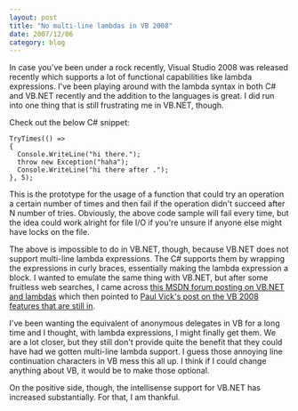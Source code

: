 ```yaml
---
layout: post
title: "No multi-line lambdas in VB 2008"
date: 2007/12/06
category: blog
---
```


In case you've been under a rock recently, Visual Studio 2008 was released recently which supports a lot of functional capabilities like lambda expressions. I've been playing around with the lambda syntax in both C# and VB.NET recently and the addition to the languages is great. I did run into one thing that is still frustrating me in VB.NET, though. 

Check out the below C# snippet: 

    TryTimes(() =>
    {
      Console.WriteLine("hi there.");
      throw new Exception("haha");
      Console.WriteLine("hi there after .");
    }, 5);

This is the prototype for the usage of a function that could try an operation a certain number of times and then fail if the operation didn't succeed after N number of tries. Obviously, the above code sample will fail every time, but the idea could work alright for file I/O if you're unsure if anyone else might have locks on the file. 

The above is impossible to do in VB.NET, though, because VB.NET does not support multi-line lambda expressions. The C# supports them by wrapping the expressions in curly braces, essentially making the lambda expression a block. I wanted to emulate the same thing with VB.NET, but after some fruitless web searches, I came across [this MSDN forum posting on VB.NET and lambdas](http://forums.microsoft.com/MSDN/ShowPost.aspx?PostID=2091730&SiteID=1) which then pointed to [Paul Vick's post on the VB 2008 features that are still in](http://www.panopticoncentral.net/archive/2007/06/27/21113.aspx). 

I've been wanting the equivalent of anonymous delegates in VB for a long time and I thought, with lambda expressions, I might finally get them. We are a lot closer, but they still don't provide quite the benefit that they could have had we gotten multi-line lambda support. I guess those annoying line continuation characters in VB mess this all up. I think if I could change anything about VB, it would be to make those optional. 

On the positive side, though, the intellisense support for VB.NET has increased substantially. For that, I am thankful.

